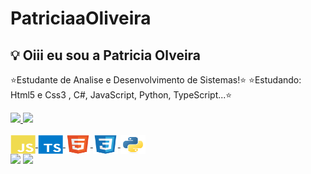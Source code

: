 # PatriciaaOliveira
## 💡 Oiii eu sou a Patricia Olveira
⭐Estudante de Analise e Desenvolvimento de Sistemas!⭐
⭐Estudando: Html5 e Css3 , C#, JavaScript, Python, TypeScript...⭐

<div>
  <a href="htpps://github.com/PatriiciaaOliveira">
  <img height="180em" src="https://github-readme-stats.vercel.app/api?username=patriciaaoliveira&theme=omni&show_icons=true)"/>
  <img height="100em" src="https://github-readme-stats.vercel.app/api/top-langs/?username=patriciaaoliveira&theme=omni&show_icons=true)"/> 
</div>
    
<div style="display: inline_block"><br>
  <img align="center" alt="Patricia-Js" height="30" width="40" src="https://raw.githubusercontent.com/devicons/devicon/master/icons/javascript/javascript-plain.svg">
  <img align="center" alt="Patricia-Ts" height="30" width="40" src="https://raw.githubusercontent.com/devicons/devicon/master/icons/typescript/typescript-plain.svg">
  <img align="center" alt="patricia-HTML" height="30" width="40" src="https://raw.githubusercontent.com/devicons/devicon/master/icons/html5/html5-original.svg">
  <img align="center" alt="Patricia-CSS" height="30" width="40" src="https://raw.githubusercontent.com/devicons/devicon/master/icons/css3/css3-original.svg">
  <img align="center" alt="Patricia-Python" height="30" width="40" src="https://raw.githubusercontent.com/devicons/devicon/master/icons/python/python-original.svg">
  
</div>

<div> 
  <a href="https://www.instagram.com/patriciaholiveira30/" target="_blank"><img src="https://img.shields.io/badge/-Instagram-%23E4405F?style=for-the-badge&logo=instagram&logoColor=white" target="_blank"></a>
  <a href="https://www.linkedin.com/in/patricia-oliveira-b05545261/" target="_blank"><img src="https://img.shields.io/badge/-LinkedIn-%230077B5?style=for-the-badge&logo=linkedin&logoColor=white" target="_blank"></a> 
  </div>
